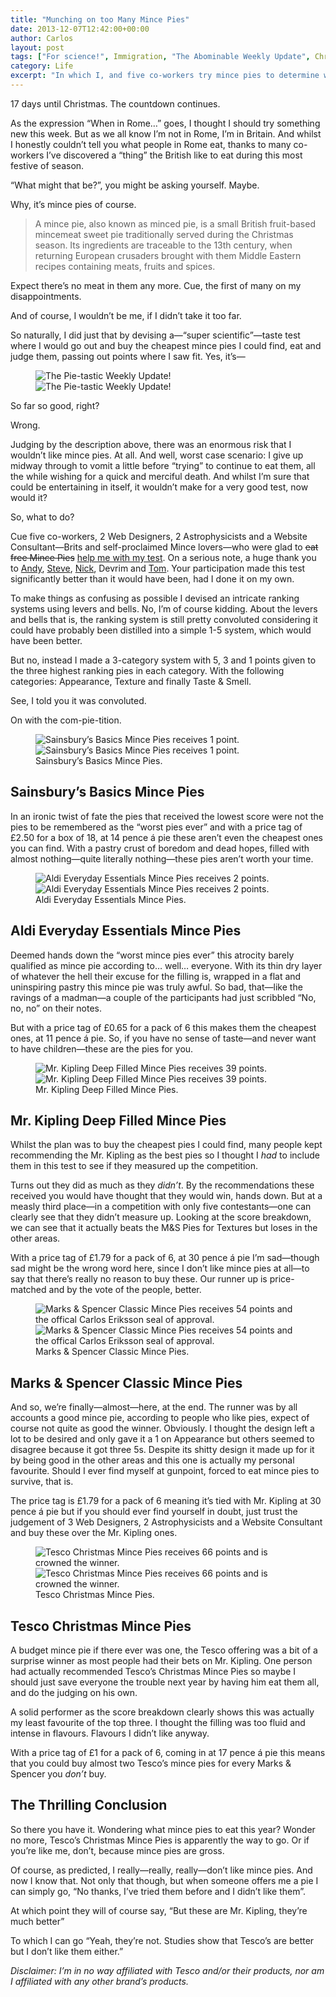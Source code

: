 ```yaml
---
title: "Munching on too Many Mince Pies"
date: 2013-12-07T12:42:00+00:00
author: Carlos
layout: post
tags: ["For science!", Immigration, "The Abominable Weekly Update", Christmas]
category: Life
excerpt: "In which I, and five co-workers try mince pies to determine which is the best."
---
```

17 days until Christmas. The countdown continues. 

As the expression “When in Rome…” goes, I thought I should try something new this week. But as we all know I’m not in Rome, I’m in Britain. And whilst I honestly couldn’t tell you what people in Rome eat, thanks to many co-workers I’ve discovered a “thing” the British like to eat during this most festive of season.

“What might that be?”, you might be asking yourself. Maybe.

Why, it’s mince pies of course.

> A mince pie, also known as minced pie, is a small British fruit-based mincemeat sweet pie traditionally served during the Christmas season. Its ingredients are traceable to the 13th century, when returning European crusaders brought with them Middle Eastern recipes containing meats, fruits and spices.

Expect there’s no meat in them any more. Cue, the first of many on my disappointments.

And of course, I wouldn’t be me, if I didn’t take it too far.

So naturally, I did just that by devising a—“super scientific”—taste test where I would go out and buy the cheapest mince pies I could find, eat and judge them, passing out points where I saw fit. Yes, it’s—

<figure>
    <img class="js-lazy-load" data-original="/assets/posts/2013/12/the-pie-tastic-weekly-update.png" alt="The Pie-tastic Weekly Update!">
  <noscript>
    <img src="/assets/posts/2013/12/the-pie-tastic-weekly-update.png" alt="The Pie-tastic Weekly Update!">
  </noscript>
</figure>

So far so good, right?

Wrong.

Judging by the description above, there was an enormous risk that I wouldn’t like mince pies. At all. And well, worst case scenario: I give up midway through to vomit a little before “trying” to continue to eat them, all the while wishing for a quick and merciful death. And whilst I’m sure that could be entertaining in itself, it wouldn’t make for a very good test, now would it?

So, what to do?

Cue five co-workers, 2 Web Designers, 2 Astrophysicists and a Website Consultant—Brits and self-proclaimed Mince lovers—who were glad to <del>eat free Mince Pies</del> <ins>help me with my test</ins>. On a serious note, a huge thank you to <a href="https://twitter.com/andyjh07" >Andy</a>, <a href="https://twitter.com/trepanation" >Steve</a>, <a href="https://twitter.com/WaldorfSixpence" >Nick</a>, Devrim and <a href="https://twitter.com/tomjgarfield" >Tom</a>. Your participation made this test significantly better than it would have been, had I done it on my own.

To make things as confusing as possible I devised an intricate ranking systems using levers and bells. No, I’m of course kidding. About the levers and bells that is, the ranking system is still pretty convoluted considering it could have probably been distilled into a simple 1-5 system, which would have been better.

But no, instead I made a 3-category system with 5, 3 and 1 points given to the three highest ranking pies in each category. With the following categories: Appearance, Texture and finally Taste & Smell.

See, I told you it was convoluted.

On with the com-pie-tition.

<figure>
    <img class="js-lazy-load" data-original="/assets/posts/2013/12/sainsburys-basics-mince-pies.png" alt="Sainsbury’s Basics Mince Pies receives 1 point.">
  <noscript>
    <img src="/assets/posts/2013/12/sainsburys-basics-mince-pies.png" alt="Sainsbury’s Basics Mince Pies receives 1 point.">
  </noscript>
  <figcaption>Sainsbury’s Basics Mince Pies.</figcaption>
</figure>

## Sainsbury’s Basics Mince Pies

In an ironic twist of fate the pies that received the lowest score were not the pies to be remembered as the “worst pies ever” and with a price tag of £2.50 for a box of 18, at 14 pence á pie these aren’t even the cheapest ones you can find. With a pastry crust of boredom and dead hopes, filled with almost nothing—quite literally nothing—these pies aren’t worth your time.

<figure>
    <img class="js-lazy-load" data-original="/assets/posts/2013/12/aldi-everyday-essentials-mince-pies.png" alt="Aldi Everyday Essentials Mince Pies receives 2 points.">
  <noscript>
    <img src="/assets/posts/2013/12/aldi-everyday-essentials-mince-pies.png" alt="Aldi Everyday Essentials Mince Pies receives 2 points.">
  </noscript>
  <figcaption>Aldi Everyday Essentials Mince Pies.</figcaption>
</figure>

## Aldi Everyday Essentials Mince Pies

Deemed hands down the “worst mince pies ever” this atrocity barely qualified as mince pie according to… well… everyone. With its thin dry layer of whatever the hell their excuse for the filling is, wrapped in a flat and uninspiring pastry this mince pie was truly awful. So bad, that—like the ravings of a madman—a couple of the participants had just scribbled “No, no, no” on their notes.

But with a price tag of £0.65 for a pack of 6 this makes them the cheapest ones, at 11 pence á pie. So, if you have no sense of taste—and never want to have children—these are the pies for you.

<figure>
    <img class="js-lazy-load" data-original="/assets/posts/2013/12/mr-kipling-deep-filled-mince-pies.png" alt="Mr. Kipling Deep Filled Mince Pies receives 39 points.">
  <noscript>
    <img src="/assets/posts/2013/12/mr-kipling-deep-filled-mince-pies.png" alt="Mr. Kipling Deep Filled Mince Pies receives 39 points.">
  </noscript>
  <figcaption>Mr. Kipling Deep Filled Mince Pies.</figcaption>
</figure>

## Mr. Kipling Deep Filled Mince Pies

Whilst the plan was to buy the cheapest pies I could find, many people kept recommending the Mr. Kipling as the best pies so I thought I _had_ to include them in this test to see if they measured up the competition.

Turns out they did as much as they _didn’t_. By the recommendations these received you would have thought that they would win, hands down. But at a measly third place—in a competition with only five contestants—one can clearly see that they didn’t measure up. Looking at the score breakdown, we can see that it actually beats the M&S Pies for Textures but loses in the other areas.

With a price tag of £1.79 for a pack of 6, at 30 pence á pie I’m sad—though sad might be the wrong word here, since I don’t like mince pies at all—to say that there’s really no reason to buy these. Our runner up is price-matched and by the vote of the people, better.

<figure>
    <img class="js-lazy-load" data-original="/assets/posts/2013/12/marks-and-spencer-classic-mince-pies.png" alt="Marks & Spencer Classic Mince Pies receives 54 points and the offical Carlos Eriksson seal of approval.">
  <noscript>
    <img src="/assets/posts/2013/12/marks-and-spencer-classic-mince-pies.png" alt="Marks & Spencer Classic Mince Pies receives 54 points and the offical Carlos Eriksson seal of approval.">
  </noscript>
  <figcaption>Marks & Spencer Classic Mince Pies.</figcaption>
</figure>

## Marks & Spencer Classic Mince Pies

And so, we’re finally—almost—here, at the end. The runner was by all accounts a good mince pie, according to people who like pies, expect of course not quite as good the winner. Obviously. I thought the design left a lot to be desired and only gave it a 1 on Appearance but others seemed to disagree because it got three 5s. Despite its shitty design it made up for it by being good in the other areas and this one is actually my personal favourite. Should I ever find myself at gunpoint, forced to eat mince pies to survive, that is.

The price tag is £1.79 for a pack of 6 meaning it’s tied with Mr. Kipling at 30 pence á pie but if you should ever find yourself in doubt, just trust the judgement of 3 Web Designers, 2 Astrophysicists and a Website Consultant and buy these over the Mr. Kipling ones.

<figure>
    <img class="js-lazy-load" data-original="/assets/posts/2013/12/tesco-christmas-mince-pies.png" alt="Tesco Christmas Mince Pies receives 66 points and is crowned the winner.">
  <noscript>
    <img src="/assets/posts/2013/12/tesco-christmas-mince-pies.png" alt="Tesco Christmas Mince Pies receives 66 points and is crowned the winner.">
  </noscript>
  <figcaption>Tesco Christmas Mince Pies.</figcaption>
</figure>

## Tesco Christmas Mince Pies

A budget mince pie if there ever was one, the Tesco offering was a bit of a surprise winner as most people had their bets on Mr. Kipling. One person had actually recommended Tesco’s Christmas Mince Pies so maybe I should just save everyone the trouble next year by having him eat them all, and do the judging on his own.

A solid performer as the score breakdown clearly shows this was actually my least favourite of the top three. I thought the filling was too fluid and intense in flavours. Flavours I didn’t like anyway.

With a price tag of £1 for a pack of 6, coming in at 17 pence á pie this means that you could buy almost two Tesco’s mince pies for every Marks & Spencer you _don’t_ buy.

## The Thrilling Conclusion
 
So there you have it. Wondering what mince pies to eat this year? Wonder no more, Tesco’s Christmas Mince Pies is apparently the way to go. Or if you’re like me, don’t, because mince pies are gross. 

Of course, as predicted, I really—really, really—don’t like mince pies. And now I know that. Not only that though, but when someone offers me a pie I can simply go, “No thanks, I’ve tried them before and I didn’t like them”.

At which point they will of course say, “But these are Mr. Kipling, they’re much better”

To which I can go “Yeah, they’re not. Studies show that Tesco’s are better but I don’t like them either.”

*Disclaimer: I’m in no way affiliated with Tesco and/or their products, nor am I affiliated with any other brand’s products.*
